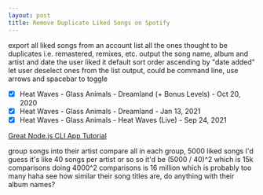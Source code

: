 ```yaml
---
layout: post
title: Remove Duplicate Liked Songs on Spotify
---
```


export all liked songs from an account
list all the ones thought to be duplicates i.e. remastered, remixes, etc.
output the song name, album and artist and date the user liked it
default sort order ascending by "date added"
let user deselect ones from the list output, could be command line, use arrows and spacebar to toggle

- [x] Heat Waves - Glass Animals - Dreamland (+ Bonus Levels) - Oct 20, 2020
- [x] Heat Waves - Glass Animals - Dreamland - Jan 13, 2021
- [x] Heat Waves - Glass Animals - Heat Waves (Live) - Sep 24, 2021

[Great Node.js CLI App Tutorial](https://www.sitepoint.com/javascript-command-line-interface-cli-node-js/)

group songs into their artist
compare all in each group, 5000 liked songs I'd guess it's like 40 songs per artist or so
so it'd be (5000 / 40)^2 which is 15k comparisons
doing 4000^2 comparisons is 16 million which is probably too many haha
see how similar their song titles are, do anything with their album names?
